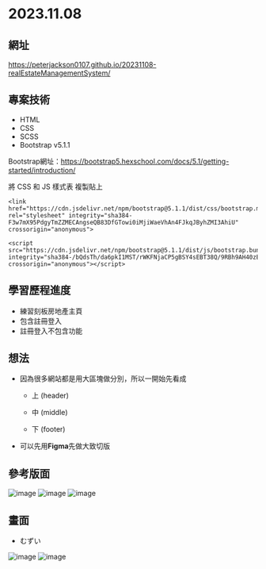 # 2023.11.08

## 網址
https://peterjackson0107.github.io/20231108-realEstateManagementSystem/

## 專案技術
- HTML
- CSS
- SCSS
- Bootstrap v5.1.1

Bootstrap網址：https://bootstrap5.hexschool.com/docs/5.1/getting-started/introduction/

將 CSS 和 JS 樣式表 <link> 複製貼上
```
<link href="https://cdn.jsdelivr.net/npm/bootstrap@5.1.1/dist/css/bootstrap.min.css" rel="stylesheet" integrity="sha384-F3w7mX95PdgyTmZZMECAngseQB83DfGTowi0iMjiWaeVhAn4FJkqJByhZMI3AhiU" crossorigin="anonymous">
```
```
<script src="https://cdn.jsdelivr.net/npm/bootstrap@5.1.1/dist/js/bootstrap.bundle.min.js" integrity="sha384-/bQdsTh/da6pkI1MST/rWKFNjaCP5gBSY4sEBT38Q/9RBh9AH40zEOg7Hlq2THRZ" crossorigin="anonymous"></script>
```

## 學習歷程進度

* 練習刻板房地產主頁
* 包含註冊登入
* 註冊登入不包含功能

## 想法

* 因為很多網站都是用大區塊做分別，所以一開始先看成

  * 上 (header)

  * 中 (middle)

  * 下 (footer)

* 可以先用**Figma**先做大致切版

## 參考版面
![image](https://github.com/peterjackson0107/20231108-realEstateManagementSystem/assets/151004314/e2b00b24-1c0c-4745-a5ac-6777e3609c4b)
![image](https://github.com/peterjackson0107/20231108-realEstateManagementSystem/assets/151004314/5b061f31-36dc-4983-a11a-6d6ebbd52815)
![image](https://github.com/peterjackson0107/20231108-realEstateManagementSystem/assets/151004314/bf5bd91a-283f-4349-b1ac-73ed1667b29f)

## 畫面
* むずい

![image](https://github.com/peterjackson0107/20231108-realEstateManagementSystem/assets/151004314/cadcdb7d-ea79-43ba-b053-305313bf0ac5)
![image](https://github.com/peterjackson0107/20231108-realEstateManagementSystem/assets/151004314/fae6a3f3-81bf-43a0-98a0-b63b18152f78)


